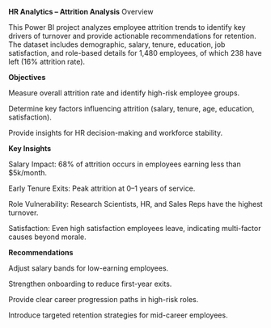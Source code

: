 **HR Analytics – Attrition Analysis**
Overview

This Power BI project analyzes employee attrition trends to identify key drivers of turnover and provide actionable recommendations for retention. The dataset includes demographic, salary, tenure, education, job satisfaction, and role-based details for 1,480 employees, of which 238 have left (16% attrition rate).

**Objectives**

Measure overall attrition rate and identify high-risk employee groups.

Determine key factors influencing attrition (salary, tenure, age, education, satisfaction).

Provide insights for HR decision-making and workforce stability.

**Key Insights**

Salary Impact: 68% of attrition occurs in employees earning less than $5k/month.

Early Tenure Exits: Peak attrition at 0–1 years of service.

Role Vulnerability: Research Scientists, HR, and Sales Reps have the highest turnover.

Satisfaction: Even high satisfaction employees leave, indicating multi-factor causes beyond morale.

**Recommendations**

Adjust salary bands for low-earning employees.

Strengthen onboarding to reduce first-year exits.

Provide clear career progression paths in high-risk roles.

Introduce targeted retention strategies for mid-career employees.





